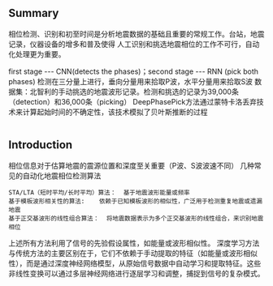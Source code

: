 ## Summary
相位检测、识别和初至时间是分析地震数据的基础且重要的常规工作。台站，地震记录，仪器设备的增多和普及使得 人工识别和挑选地震相位的工作不可行，自动化处理更为重要。

  first stage --- CNN(detects the phases)；second stage --- RNN (pick both phases)
  检测在三分量上进行，垂向分量用来拾取P波，水平分量用来拾取S波
  数据集：北智利的手动挑选的地震波形记录。检测和挑选的记录为39,000条（detection）和36,000条（picking）
DeepPhasePick方法通过蒙特卡洛丢弃技术来计算起始时间的不确定性，该技术模拟了贝叶斯推断的过程
```

```
## Introduction
  相位信息对于估算地震的震源位置和深度至关重要（P波、S波波速不同）
几种常见的自动化地震相位检测算法
```
STA/LTA（短时平均/长时平均）算法：  基于地震波形能量或频率
基于模板波形相关性的算法:    依赖于已知模板波形的相似性，广泛用于检测重复地震或遗漏地震
基于正交基波形的线性组合算法：  将地震数据表示为多个正交基波形的线性组合，来识别地震相位
```
上述所有方法利用了信号的先验假设属性，如能量或波形相似性。
深度学习方法与传统方法的主要区别在于，它们不依赖于手动提取的特征（如能量或波形相似性），而是通过深度神经网络模型，从原始信号数据中自动学习和提取特征。这些非线性变换可以通过多层神经网络进行逐层学习和调整，捕捉到信号的复杂模式。

